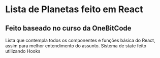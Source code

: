 # Lista de Planetas feito em React
## Feito baseado no curso da OneBitCode

Lista que contempla todos os componentes e funções básica do React, assim para melhor entendimento do assunto.
Sistema de state feito utilizando Hooks
